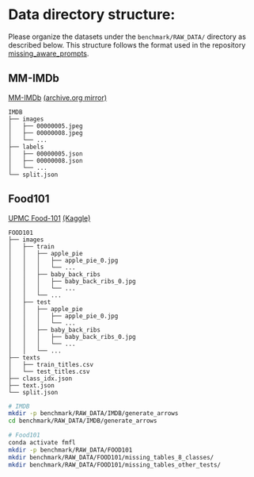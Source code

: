 
# Data directory structure:
Please organize the datasets under the `benchmark/RAW_DATA/` directory as described below. This structure follows the format used in the repository [missing_aware_prompts](https://github.com/YiLunLee/missing_aware_prompts).



## MM-IMDb
[MM-IMDb](https://github.com/johnarevalo/gmu-mmimdb) [(archive.org mirror)](https://archive.org/download/mmimdb)

    IMDB
    ├── images            
    │   ├── 00000005.jpeg 
    │   ├── 00000008.jpeg   
    │   └── ...        
    ├── labels          
    │   ├── 00000005.json 
    │   ├── 00000008.json   
    │   └── ...        
    └── split.json 


## Food101
[UPMC Food-101](https://visiir.isir.upmc.fr/explore) [(Kaggle)](https://www.kaggle.com/datasets/gianmarco96/upmcfood101?select=texts)

    FOOD101
    ├── images            
    │   ├── train                
    │   │   ├── apple_pie
    │   │   │   ├── apple_pie_0.jpg        
    │   │   │   └── ...         
    │   │   ├── baby_back_ribs  
    │   │   │   ├── baby_back_ribs_0.jpg        
    │   │   │   └── ...    
    │   │   └── ...
    │   ├── test                
    │   │   ├── apple_pie
    │   │   │   ├── apple_pie_0.jpg        
    │   │   │   └── ...         
    │   │   ├── baby_back_ribs  
    │   │   │   ├── baby_back_ribs_0.jpg        
    │   │   │   └── ...    
    │   │   └── ...
    ├── texts          
    │   ├── train_titles.csv            
    │   └── test_titles.csv         
    ├── class_idx.json         
    ├── text.json         
    └── split.json

```bash
# IMDB
mkdir -p benchmark/RAW_DATA/IMDB/generate_arrows
cd benchmark/RAW_DATA/IMDB/generate_arrows

# Food101
conda activate fmfl
mkdir -p benchmark/RAW_DATA/FOOD101
mkdir benchmark/RAW_DATA/FOOD101/missing_tables_8_classes/
mkdir benchmark/RAW_DATA/FOOD101/missing_tables_other_tests/
```